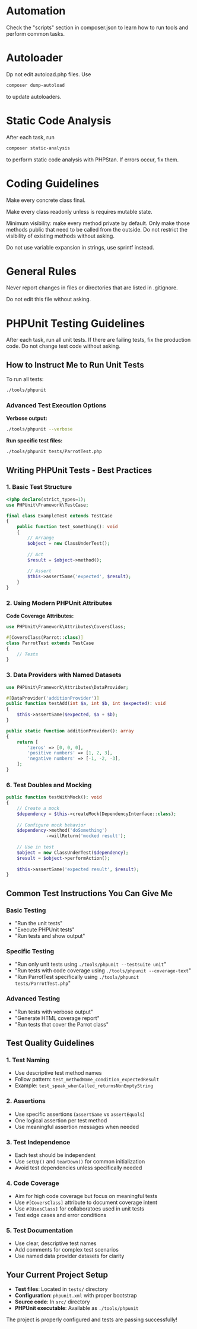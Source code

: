 # Automation

Check the "scripts" section in composer.json to learn 
how to run tools and perform common tasks.

# Autoloader

Dp not edit autoload.php files. 
Use 

```bash
composer dump-autoload
```

to update autoloaders.

# Static Code Analysis

After each task, run 

```bash
composer static-analysis
```

to perform static code analysis with PHPStan.
If errors occur, fix them. 

# Coding Guidelines

Make every concrete class final.

Make every class readonly unless is requires mutable state.

Minimum visibility: make every method private by default.
Only make those methods public that need to be called from the outside.
Do not restrict the visibility of existing methods without asking.

Do not use variable expansion in strings, use sprintf instead.

# General Rules

Never report changes in files or directories that are listed in .gitignore.

Do not edit this file without asking.

# PHPUnit Testing Guidelines

After each task, run all unit tests.
If there are failing tests, fix the production code.
Do not change test code without asking.

## How to Instruct Me to Run Unit Tests

To run all tests:
```bash
./tools/phpunit
```

### Advanced Test Execution Options

**Verbose output:**
```bash
./tools/phpunit --verbose
```

**Run specific test files:**
```bash
./tools/phpunit tests/ParrotTest.php
```

## Writing PHPUnit Tests - Best Practices

### 1. Basic Test Structure
```php
<?php declare(strict_types=1);
use PHPUnit\Framework\TestCase;

final class ExampleTest extends TestCase
{
    public function test_something(): void
    {
        // Arrange
        $object = new ClassUnderTest();
        
        // Act
        $result = $object->method();
        
        // Assert
        $this->assertSame('expected', $result);
    }
}
```

### 2. Using Modern PHPUnit Attributes

**Code Coverage Attributes:**
```php
use PHPUnit\Framework\Attributes\CoversClass;

#[CoversClass(Parrot::class)]
class ParrotTest extends TestCase
{
    // Tests
}
```

### 3. Data Providers with Named Datasets
```php
use PHPUnit\Framework\Attributes\DataProvider;

#[DataProvider('additionProvider')]
public function testAdd(int $a, int $b, int $expected): void
{
    $this->assertSame($expected, $a + $b);
}

public static function additionProvider(): array
{
    return [
        'zeros' => [0, 0, 0],
        'positive numbers' => [1, 2, 3],
        'negative numbers' => [-1, -2, -3],
    ];
}
```

### 6. Test Doubles and Mocking
```php
public function testWithMock(): void
{
    // Create a mock
    $dependency = $this->createMock(DependencyInterface::class);
    
    // Configure mock behavior
    $dependency->method('doSomething')
               ->willReturn('mocked result');
    
    // Use in test
    $object = new ClassUnderTest($dependency);
    $result = $object->performAction();
    
    $this->assertSame('expected result', $result);
}
```

## Common Test Instructions You Can Give Me

### Basic Testing
- "Run the unit tests"
- "Execute PHPUnit tests"
- "Run tests and show output"

### Specific Testing
- "Run only unit tests using `./tools/phpunit --testsuite unit`"
- "Run tests with code coverage using `./tools/phpunit --coverage-text`"
- "Run ParrotTest specifically using `./tools/phpunit tests/ParrotTest.php`"

### Advanced Testing
- "Run tests with verbose output"
- "Generate HTML coverage report"
- "Run tests that cover the Parrot class"

## Test Quality Guidelines

### 1. Test Naming
- Use descriptive test method names
- Follow pattern: `test_methodName_condition_expectedResult`
- Example: `test_speak_whenCalled_returnsNonEmptyString`

### 2. Assertions
- Use specific assertions (`assertSame` vs `assertEquals`)
- One logical assertion per test method
- Use meaningful assertion messages when needed

### 3. Test Independence
- Each test should be independent
- Use `setUp()` and `tearDown()` for common initialization
- Avoid test dependencies unless specifically needed

### 4. Code Coverage
- Aim for high code coverage but focus on meaningful tests
- Use `#[CoversClass]` attribute to document coverage intent
- Use `#[UsesClass]` for collaboratoes used in unit tests
- Test edge cases and error conditions

### 5. Test Documentation
- Use clear, descriptive test names
- Add comments for complex test scenarios
- Use named data provider datasets for clarity

## Your Current Project Setup
- **Test files**: Located in `tests/` directory
- **Configuration**: `phpunit.xml` with proper bootstrap
- **Source code**: In `src/` directory
- **PHPUnit executable**: Available as `./tools/phpunit`

The project is properly configured and tests are passing successfully!
